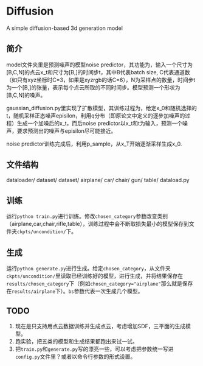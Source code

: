 # Diffusion
A simple diffusion-based 3d generation model

## 简介

model文件夹里是预测噪声的模型noise predictor，其功能为，输入一个尺寸为[B,C,N]的点云x_t和尺寸为[B,]的时间步t，其中B代表batch size, C代表通道数（如只有xyz坐标时C=3，如果是xyzrgb的话C=6），N为采样点的数量，时间步t为一个[B,]的张量，表示每个点云所取的不同时间步。模型预测一个形状为[B,C,N]的噪声。

gaussian_diffusion.py里实现了扩散模型，其训练过程为，给定x_0和随机选择的t，随机采样正态噪声episilon，利用q分布（即原论文中定义的逐步加噪声的过程）生成一个加噪后的x_t，而后noise predictor以x_t和t为输入，预测一个噪声，要求预测出的噪声与episilon尽可能接近。


noise predictor训练完成后，利用p_sample，从x_T开始逐渐采样生成x_0.

## 文件结构

dataloader/
    dataset/
        dataset/
            airplane/
            car/
            chair/
            gun/
            table/
        dataload.py

## 训练

运行`python train.py`进行训练。修改`chosen_category`参数改变类别（airplane,car,chair,rifle,table），训练过程中会不断取损失最小的模型保存到文件夹`ckpts/uncondition/`下。

## 生成

运行`python generate.py`进行生成。给定`chosen_category`，从文件夹`ckpts/uncondition/`里读取已经训练好的模型，进行生成，并将结果保存在`results/chosen_category`下（例如`chosen_category="airplane"`那么就是保存在`results/airplane`下）。`bs`参数代表一次生成几个模型。

## TODO

1. 现在是只支持用点云数据训练并生成点云，考虑增加SDF，三平面的生成模型。
2. 跑实验，把五类的模型和生成结果都跑出来试一试。
3. 把`train.py`和`generate.py`写的漂亮一些，可以考虑把参数统一写进`config.py`文件里？或者以命令行参数的形式设置。